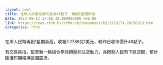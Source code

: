 ```yaml
---
layout: post
title: 在岸人民幣兌美元高收46點子　再創1星期新高
date: 2023-09-13 17:08:19.000000000 +08:00
link: https://news.rthk.hk/rthk/ch/component/k2/1718171-20230913.htm
categories: rthk
---
```


在岸人民幣再創1星期新高，收報7.2789兌1美元，較昨日收市價升46點子。

有交易員指，監管新一輪組合拳持續壓抑沽空動力，亦限制人民幣下跌空間，預計匯價短期維持區間震盪。
